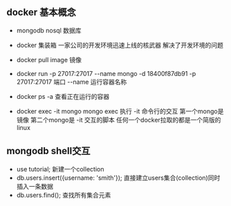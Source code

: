 ## docker 基本概念
- mongodb nosql 数据库
- docker 集装箱 一家公司的开发环境迅速上线的核武器
  解决了开发环境的问题
- docker pull image
    镜像

- docker run -p 27017:27017 --name mongo -d 18400f87db91
    -p 27017:27017  端口
    --name          运行容器名称

- docker ps -a 查看正在运行的容器

- docker exec -it mongo mongo
    exec 执行
    -it 命令行的交互
    第一个mongo是镜像
    第二个mongo是  -it 交互的脚本
    任何一个docker拉取的都是一个简版的linux

## mongodb shell交互
- use tutorial; 新建一个collection
- db.users.insert({username: 'smith'}); 直接建立users集合(collection)同时插入一条数据
- db.users.find();  查找所有集合元素